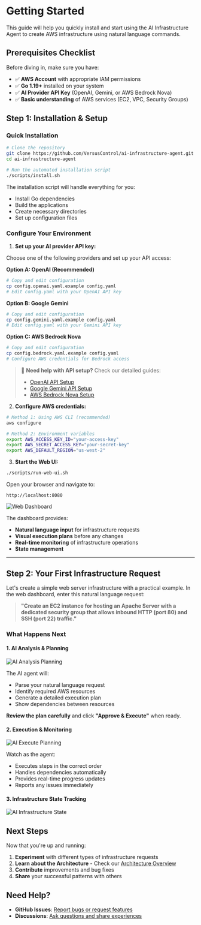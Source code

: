 # Getting Started

This guide will help you quickly install and start using the AI Infrastructure Agent to create AWS infrastructure using natural language commands.

## Prerequisites Checklist

Before diving in, make sure you have:

- ✅ **AWS Account** with appropriate IAM permissions
- ✅ **Go 1.19+** installed on your system
- ✅ **AI Provider API Key** (OpenAI, Gemini, or AWS Bedrock Nova)
- ✅ **Basic understanding** of AWS services (EC2, VPC, Security Groups)

## Step 1: Installation & Setup

### Quick Installation

```bash
# Clone the repository
git clone https://github.com/VersusControl/ai-infrastructure-agent.git
cd ai-infrastructure-agent

# Run the automated installation script
./scripts/install.sh
```

The installation script will handle everything for you:
- Install Go dependencies
- Build the applications
- Create necessary directories
- Set up configuration files

### Configure Your Environment

1. **Set up your AI provider API key:**

Choose one of the following providers and set up your API access:

**Option A: OpenAI (Recommended)**
```bash
# Copy and edit configuration
cp config.openai.yaml.example config.yaml
# Edit config.yaml with your OpenAI API key
```

**Option B: Google Gemini**
```bash
# Copy and edit configuration
cp config.gemini.yaml.example config.yaml
# Edit config.yaml with your Gemini API key
```

**Option C: AWS Bedrock Nova**
```bash
# Copy and edit configuration
cp config.bedrock.yaml.example config.yaml
# Configure AWS credentials for Bedrock access
```

> 📖 **Need help with API setup?** Check our detailed guides:
> - [OpenAI API Setup](/api-key-setup/openai-api-setup.md)
> - [Google Gemini API Setup](/api-key-setup/gemini-api-setup.md) 
> - [AWS Bedrock Nova Setup](/api-key-setup/aws-bedrock-nova-setup.md)

2. **Configure AWS credentials:**

```bash
# Method 1: Using AWS CLI (recommended)
aws configure

# Method 2: Environment variables
export AWS_ACCESS_KEY_ID="your-access-key"
export AWS_SECRET_ACCESS_KEY="your-secret-key"
export AWS_DEFAULT_REGION="us-west-2"
```

3. **Start the Web UI:**

```bash
./scripts/run-web-ui.sh
```

Open your browser and navigate to:

```
http://localhost:8080
```

![Web Dashboard](images/web-dashboard.svg)

The dashboard provides:
- **Natural language input** for infrastructure requests
- **Visual execution plans** before any changes
- **Real-time monitoring** of infrastructure operations
- **State management**

---

## Step 2: Your First Infrastructure Request

Let's create a simple web server infrastructure with a practical example. In the web dashboard, enter this natural language request:

> **"Create an EC2 instance for hosting an Apache Server with a dedicated security group that allows inbound HTTP (port 80) and SSH (port 22) traffic."**

### What Happens Next

#### 1. AI Analysis & Planning

![AI Analysis Planning](images/ai-analysis-planning.png)

The AI agent will:
- Parse your natural language request
- Identify required AWS resources
- Generate a detailed execution plan
- Show dependencies between resources

**Review the plan carefully** and click **"Approve & Execute"** when ready.

#### 2. Execution & Monitoring

![AI Execute Planning](images/ai-execute-planning.png)

Watch as the agent:
- Executes steps in the correct order
- Handles dependencies automatically
- Provides real-time progress updates
- Reports any issues immediately

#### 3. Infrastructure State Tracking

![AI Infrastructure State](images/ai-infrastructure-state.png)

## Next Steps

Now that you're up and running:

1. **Experiment** with different types of infrastructure requests
2. **Learn about the Architecture** - Check our [Architecture Overview](/architecture/architecture-overview.md)
4. **Contribute** improvements and bug fixes
5. **Share** your successful patterns with others

## Need Help?

- **GitHub Issues**: [Report bugs or request features](https://github.com/VersusControl/ai-infrastructure-agent/issues)
- **Discussions**: [Ask questions and share experiences](https://github.com/VersusControl/ai-infrastructure-agent/discussions)
